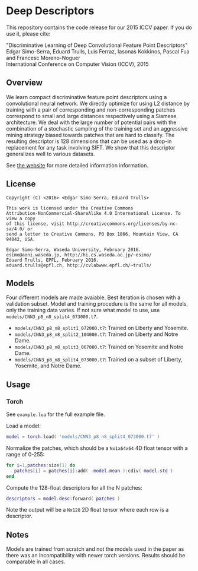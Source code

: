 # Deep Descriptors

This repository contains the code release for our 2015 ICCV paper. If you do use it, please cite:

"Discriminative Learning of Deep Convolutional Feature Point Descriptors"  
Edgar Simo-Serra, Eduard Trulls, Luis Ferraz, Iasonas Kokkinos, Pascal Fua and Francesc Moreno-Noguer  
International Conference on Computer Vision (ICCV), 2015

## Overview

We learn compact discriminative feature point descriptors using a convolutional
neural network. We directly optimize for using L2 distance by training with a
pair of corresponding and non-corresponding patches correspond to small and
large distances respectively using a Siamese architecture. We deal with the
large number of potential pairs with the combination of a stochastic sampling
of the training set and an aggressive mining strategy biased towards patches
that are hard to classify. The resulting descriptor is 128 dimensions that can
be used as a drop-in replacement for any task involving SIFT. We show that this
descriptor generalizes well to various datasets.

See [the website](http://hi.cs.waseda.ac.jp/~esimo/research/deepdesc/) for more
detailed information information.

## License

```
Copyright (C) <2016> <Edgar Simo-Serra, Eduard Trulls>

This work is licensed under the Creative Commons
Attribution-NonCommercial-ShareAlike 4.0 International License. To view a copy
of this license, visit http://creativecommons.org/licenses/by-nc-sa/4.0/ or
send a letter to Creative Commons, PO Box 1866, Mountain View, CA 94042, USA.

Edgar Simo-Serra, Waseda University, February 2016.
esimo@aoni.waseda.jp, http://hi.cs.waseda.ac.jp/~esimo/
Eduard Trulls, EPFL, February 2016.
eduard.trulls@epfl.ch, http://cvlabwww.epfl.ch/~trulls/
```

## Models

Four different models are made avaiable. Best iteration is chosen with a
validation subset. Model and training procedure is the same for all models,
only the training data varies. If not sure what model to use, use
`models/CNN3_p8_n8_split4_073000.t7`.

* `models/CNN3_p8_n8_split1_072000.t7`: Trained on Liberty and Yosemite.
* `models/CNN3_p8_n8_split2_104000.t7`: Trained on Liberty and Notre Dame.
* `models/CNN3_p8_n8_split3_067000.t7`: Trained on Yosemite and Notre Dame.
* `models/CNN3_p8_n8_split4_073000.t7`: Trained on a subset of Liberty, Yosemite, and Notre Dame.

## Usage

### Torch

See `example.lua` for the full example file.

Load a model:

```lua
model = torch.load( 'models/CNN3_p8_n8_split4_073000.t7' )
```

Normalize the patches, which should be a `Nx1x64x64` 4D float tensor with a range of 0-255:

```lua
for i=1,patches:size(1) do
   patches[i] = patches[i]:add( -model.mean ):cdiv( model.std )
end

```

Compute the 128-float descriptors for all the N patches:

```lua
descriptors = model.desc:forward( patches )
```

Note the output will be a `Nx128` 2D float tensor where each row is a descriptor.

## Notes

Models are trained from scratch and not the models used in the paper as there
was an incompatibility with newer torch versions. Results should be comparable
in all cases.




